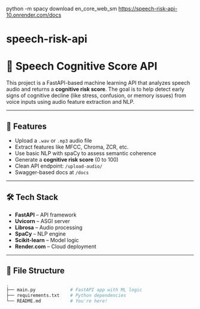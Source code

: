 python -m spacy download en_core_web_sm
https://speech-risk-api-10.onrender.com/docs
# speech-risk-api
# 🧠 Speech Cognitive Score API

This project is a FastAPI-based machine learning API that analyzes speech audio and returns a **cognitive risk score**. The goal is to help detect early signs of cognitive decline (like stress, confusion, or memory issues) from voice inputs using audio feature extraction and NLP.

---

## 🚀 Features

- Upload a `.wav` or `.mp3` audio file
- Extract features like MFCC, Chroma, ZCR, etc.
- Use basic NLP with spaCy to assess semantic coherence
- Generate a **cognitive risk score** (0 to 100)
- Clean API endpoint: `/upload-audio/`
- Swagger-based docs at `/docs`

---

## 🛠️ Tech Stack

- **FastAPI** – API framework
- **Uvicorn** – ASGI server
- **Librosa** – Audio processing
- **SpaCy** – NLP engine
- **Scikit-learn** – Model logic
- **Render.com** – Cloud deployment

---

## 📁 File Structure

```bash
.
├── main.py             # FastAPI app with ML logic
├── requirements.txt    # Python dependencies
└── README.md           # You're here!


